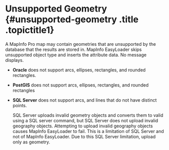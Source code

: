 Unsupported Geometry {#unsupported-geometry .title .topictitle1}
====================

A MapInfo Pro map may contain geometries that are unsupported by the database that the results are stored in. MapInfo EasyLoader skips unsupported object type and inserts the attribute data. No message displays.

-   **Oracle** does not support arcs, ellipses, rectangles, and rounded rectangles.
-   **PostGIS** does not support arcs, ellipses, rectangles, and rounded rectangles
-   **SQL Server** does not support arcs, and lines that do not have distinct points.

    SQL Server uploads invalid geometry objects and converts them to valid using a SQL server command, but SQL Server does not upload invalid geography objects. Attempting to upload invalid geography objects causes MapInfo EasyLoader to fail. This is a limitation of SQL Server and not of MapInfo EasyLoader. Due to this SQL Server limitation, upload only as geometry.

